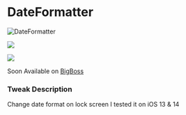 # DateFormatter

![DateFormatter](https://github.com/s3ud-alshaman/TweaksOpenSource/tree/main/dateformatter/IMG_0603.PNG)

![](https://github.com/s3ud-alshaman/TweaksOpenSource/tree/main/dateformatter/1.PNG)

![](https://github.com/s3ud-alshaman/TweaksOpenSource/tree/main/dateformatter/2.PNG)


Soon Available on [BigBoss](http://apt.thebigboss.org/repofiles/cydia/)

### Tweak Description
Change date format on lock screen
I tested it on iOS  13 & 14
